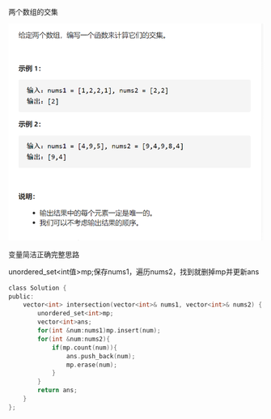 两个数组的交集

![img](image/1628853453783.png)

变量简洁正确完整思路

unordered_set<int值>mp;保存nums1，遍历nums2，找到就删掉mp并更新ans

```c
class Solution {
public:
    vector<int> intersection(vector<int>& nums1, vector<int>& nums2) {
        unordered_set<int>mp;
        vector<int>ans;
        for(int &num:nums1)mp.insert(num);
        for(int &num:nums2){
            if(mp.count(num)){
                ans.push_back(num);
                mp.erase(num);
            }
        }
        return ans;
    }   
};
```

